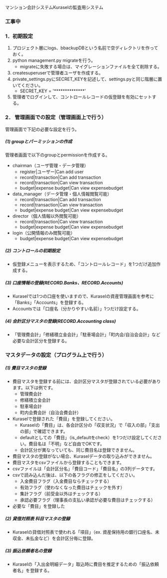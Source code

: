 マンション会計システムKuraselの監査用システム

### 工事中

### 1．初期設定

1. プロジェクト層にlogs、bbackupDBという名前で空ディレクトリを作っておく。
2. python management.py migrateを行う。
    - migrateに失敗する場合は、マイグレーションファイルを全て削除する。
3. createsuperuserで管理者ユーザを作成する。
4. private_settings.pyにSECRET_KEYを記述して、settings.pyと同じ階層に置いてください。
    - SECRET_KEY = '**************'
5. 管理者でログインして、コントロールレコードの仮登録を有効にセットする。

### 2． 管理画面での設定（管理画面上で行う）
 管理画面で下記の必要な設定を行う。

##### (1) groupとパーミッションの作成
管理者画面で以下のgroupとpermissionを作成する。

- chairman（ユーザ管理・データ管理）
    - register|ユーザー|Can add user
    - record|transaction|Can add transaction
    - record|transaction|Can view transaction
    - budget|expense budget|Can view expensebudget
- data_manager（データ管理・個人情報閲覧可能）
    - record|transaction|Can add transaction
    - record|transaction|Can view transaction
    - budget|expense budget|Can view expensebudget
- director（個人情報以外閲覧可能）
    - record|transaction|Can view transaction
    - budget|expense budget|Can view expensebudget
- login（公開情報のみ閲覧可能）
    - budget|expense budget|Can view expensebudget

##### (2) コントロールの初期設定

- 仮登録メニューを表示するため、「コントロールレコード」を1つだけ追加作成する。


##### (3) 口座情報の登録(RECORD.Banks、RECORD.Accounts)

- Kuraselでは1つの口座を使いますので、Kuraselの資産管理画面を参考に「Banks」「Accounts」を登録する。
- Accountsでは「口座名（分かりやすい名前）」1つだけ設定する。

##### (4) 会計区分マスタの登録(RECORD.Accounting class)

- 「管理費会計」「修繕積立金会計」「駐車場会計」「町内会/自治会会計」など必要な会計区分を登録する。


### マスタデータの設定（プログラム上で行う）

##### (1) 費目マスタの登録

- 費目マスタを登録する前には、会計区分マスタが登録されている必要があります。以下は例です。
    - 管理費会計
    - 修繕積立金会計
    - 駐車場会計
    - 町内会費会計（自治会費会計）
- Kuraselで登録された「費目」を登録してください。
    - Kuraselの「費目」は、各会計区分の「収支状況」で「収入の部」「支出の部」で確認できます。
    - defaultとしての「費目」（is_defaultをcheck）を1つだけ設定してください。費目名は「不明」など自由でOKです。
    - 会計区分が異なっていても、同じ費目名は登録できません。
- 費目マスタの登録がない場合、Kuraselデータの取り込みができません。
- 費目マスタをcsvファイルから登録することもできます。
- csvファイルは「会計区分名」「費目コード」「費目名」の3列データです。
- csvで読み込んだ後は、以下の各フラグの修正をしてください。
    - 入金費目フラグ（入金費目ならチェックする）
    - 有効フラグ（使わなくなった費目はチェックを外す）
    - 集計フラグ（前受金以外はチェックする）
    - 承認必要フラグ（理事長の支払い承認が必要な費目はチェックする）
- 必要な「費目」を登録した

##### (2) 貸借対照表 科目マスタの登録

- Kuraselの貸借対照表で使われる「項目」（ex. 資産保持用の銀行口座名、未収金、未払金など）を会計区分毎に登録。

##### (3) 振込依頼者名の登録

- Kuraselの「入出金明細データ」取込時に費目を推定するための「振込依頼者名」を登録する。



